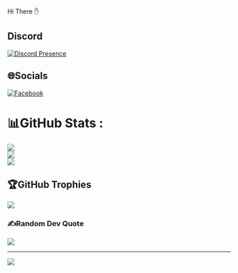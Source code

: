 Hi There ✋



## Discord

[![Discord Presence](https://lanyard.cnrad.dev/api/822994305143668747)](https://discord.com/users/822994305143668747)

## 🌐Socials
[![Facebook](https://img.shields.io/badge/Facebook-%231877F2.svg?logo=Facebook&logoColor=white)](https://facebook.com/https://www.facebook.com/eirlysseren) 

# 📊GitHub Stats :
![](https://github-readme-stats.vercel.app/api?username=serenityeirlys&theme=dark&hide_border=false&include_all_commits=false&count_private=false)<br/>
![](https://github-readme-streak-stats.herokuapp.com/?user=serenityeirlys&theme=dark&hide_border=false)<br/>
![](https://github-readme-stats.vercel.app/api/top-langs/?username=serenityeirlys&theme=dark&hide_border=false&include_all_commits=false&count_private=false&layout=compact)

## 🏆GitHub Trophies
![](https://github-trophies.vercel.app/?username=serenityeirlys&theme=radical&no-frame=false&no-bg=false&margin-w=4)

### ✍️Random Dev Quote
![](https://quotes-github-readme.vercel.app/api?type=horizontal&theme=dark)


---
[![](https://visitcount.itsvg.in/api?id=serenityeirlys&icon=0&color=0)](https://visitcount.itsvg.in)
